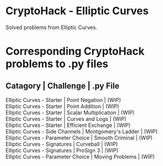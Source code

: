 # CryptoHack - Elliptic Curves
Solved problems from Elliptic Curves.

# Corresponding CryptoHack problems to .py files
## Catagory | Challenge | .py File <br>

Elliptic Curves - Starter | Point Negation | (WIP)<br>
Elliptic Curves - Starter | Point Addition | (WIP)<br>
Elliptic Curves - Starter | Scalar Multiplication | (WIP)<br>
Elliptic Curves - Starter | Curves and Logs | (WIP)<br>
Elliptic Curves - Starter | Efficient Exchange | (WIP)<br>
Elliptic Curves - Side Channels | Montgomery's Ladder | (WIP)<br>
Elliptic Curves - Parameter Choice | Smooth Criminal | (WIP)<br>
Elliptic Curves - Signatures | Curveball | (WIP)<br>
Elliptic Curves - Signatures | ProSign 3 | (WIP)<br>
Elliptic Curves - Parameter Choice | Moving Problems | (WIP)<br>
